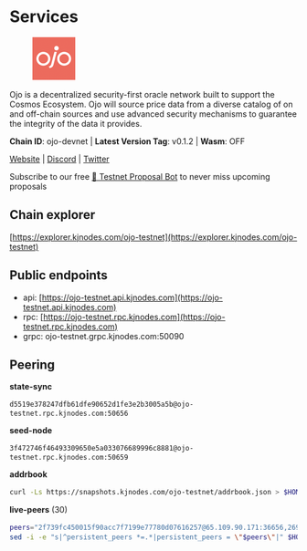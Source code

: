 # Services

<figure><img src="https://raw.githubusercontent.com/kj89/cosmos-images/main/logos/ojo.png" alt=""><figcaption></figcaption></figure>

Ojo is a decentralized security-first oracle network built  to support the Cosmos Ecosystem. Ojo will source price data  from a diverse catalog of on and off-chain sources and use  advanced security mechanisms to guarantee the integrity of the data it provides.

**Chain ID**: ojo-devnet | **Latest Version Tag**: v0.1.2 | **Wasm**: OFF

[Website](https://ojo.network) | [Discord](https://discord.gg/fd8Yrex8nC) | [Twitter](https://twitter.com/ojo_network)



Subscribe to our free [🤖 Testnet Proposal Bot](https://t.me/kjnodes_testnet_proposal_bot) to never miss upcoming proposals


## Chain explorer
[https://explorer.kjnodes.com/ojo-testnet](https://explorer.kjnodes.com/ojo-testnet)

## Public endpoints

* api: [https://ojo-testnet.api.kjnodes.com](https://ojo-testnet.api.kjnodes.com)
* rpc: [https://ojo-testnet.rpc.kjnodes.com](https://ojo-testnet.rpc.kjnodes.com)
* grpc: ojo-testnet.grpc.kjnodes.com:50090

## Peering

**state-sync**

```text
d5519e378247dfb61dfe90652d1fe3e2b3005a5b@ojo-testnet.rpc.kjnodes.com:50656
```

**seed-node**

```text
3f472746f46493309650e5a033076689996c8881@ojo-testnet.rpc.kjnodes.com:50659
```

**addrbook**
```bash
curl -Ls https://snapshots.kjnodes.com/ojo-testnet/addrbook.json > $HOME/.ojo/config/addrbook.json
```

**live-peers** (30)
```bash
peers="2f739fc450015f90acc7f7199e77780d07616257@65.109.90.171:36656,2691bb6b296b951400d871c8d0bd94a3a1cdbd52@65.109.93.152:33656,da369d44c00dba309237b21391806504353d188f@194.163.187.175:50656,446bf9b0ef6ea1b50c682f4f3427f46b9a70d5b3@65.109.116.204:21656,d2489830a5e91ec214edfc54756512e4f89f2609@65.109.92.79:12656,d5519e378247dfb61dfe90652d1fe3e2b3005a5b@65.109.68.190:50656,cf2de6fcee7dd1e7bbe3413e9c182481f49eede0@65.108.9.164:21656,39e879a31a54215882647fb7299464036e322f50@65.109.65.163:21656,5c2a752c9b1952dbed075c56c600c3a79b58c395@95.214.52.139:27226,c735f993287716ca1c358e9fe104dc570cf2ef3c@176.37.119.156:26694,46984fe69d730d18bfc561830b729fb7689aea2b@95.216.14.46:22656,b133dde2713a216a017399920419fcb1e084cdb2@136.243.88.91:7330,0d4dc8d9e80df99fdf7fbb0e44fbe55e0f8dde28@65.108.205.47:14756,41d974f9a97209a401546a61ea2638a0f8071d79@178.18.252.10:26656,1b5c5927e6e3685b3e9fc278ca4c9d7002d4cc10@65.21.134.250:17656,5d9be9cf3d5161e4891b96a956c3c83de6c0ae49@5.78.75.124:26656,ae3621c022cddc8c05d7640c14147d257746fb74@185.215.166.73:26656,98981d7eef057a01274473363addb7f0b17e06fa@84.21.171.25:26656,a876f7cda5f1ddd16aa271ec43cba750c0ba32c4@77.37.176.99:26656,f63f353c1e8b47b6fe1cbbda91b5a91673c155b3@89.163.132.156:36656,50e9bd8647571268df2313df6c46ba9960c9f40e@178.128.88.30:26656,66b140833cba7cadd92d544088d735e219adbf01@65.108.226.183:21656,1aa11a85ea0ac04d720ddf15b605fd000e262ac1@128.140.60.175:26656,b6c75d1fbdc9c39daaaf52a4c0937b9f06975808@167.235.198.193:46656,11bb322f6396a1ca67717cf162385ed250503e28@154.12.253.123:36656,17a5fad48064ee3da42f435925f7bbe055e6348d@65.108.233.102:37656,dd100ed6f1046f8db6d1d7ad04ed6253f935e9b2@176.118.198.128:26656,fb10560d2e3aea7948a375dc87140c156a07acc4@65.109.20.117:17656,9aa8a73ea9364aa3cf7806d4dd25b6aed88d8152@190.2.136.144:11556,bfdeba21ca39394ab264fff9c16188b6ecdace6d@144.91.82.61:26656"
sed -i -e "s|^persistent_peers *=.*|persistent_peers = \"$peers\"|" $HOME/.ojo/config/config.toml
```
